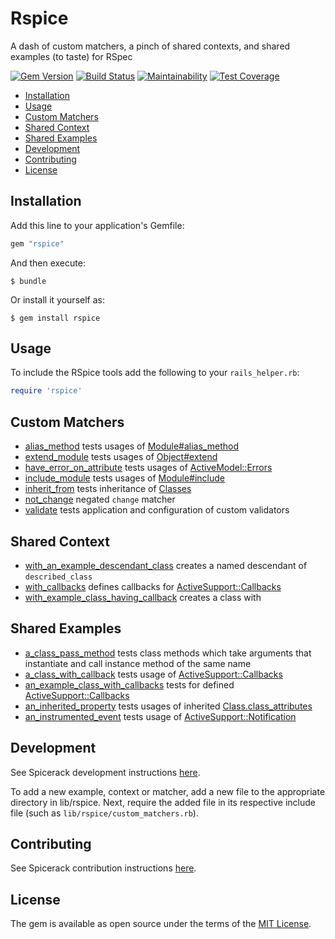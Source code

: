 # Rspice

A dash of custom matchers, a pinch of shared contexts, and shared examples (to taste) for RSpec

[![Gem Version](https://badge.fury.io/rb/rspice.svg)](https://badge.fury.io/rb/rspice)
[![Build Status](https://semaphoreci.com/api/v1/freshly/spicerack/branches/master/badge.svg)](https://semaphoreci.com/freshly/spicerack)
[![Maintainability](https://api.codeclimate.com/v1/badges/7e089c2617c530a85b17/maintainability)](https://codeclimate.com/github/Freshly/spicerack/maintainability)
[![Test Coverage](https://api.codeclimate.com/v1/badges/7e089c2617c530a85b17/test_coverage)](https://codeclimate.com/github/Freshly/spicerack/test_coverage)

* [Installation](#installation)
* [Usage](#usage)
* [Custom Matchers](#custom-matchers)
* [Shared Context](#shared-context)
* [Shared Examples](#shared-examples)
* [Development](#development)
* [Contributing](#contributing)
* [License](#license)

## Installation

Add this line to your application's Gemfile:

```ruby
gem "rspice"
```

And then execute:

    $ bundle

Or install it yourself as:

    $ gem install rspice

## Usage

To include the RSpice tools add the following to your `rails_helper.rb`:

```ruby
require 'rspice'
```

## Custom Matchers

* [alias_method](lib/rspice/custom_matchers/alias_method.rb) tests usages of [Module#alias_method](https://apidock.com/ruby/Module/alias_method)
* [extend_module](lib/rspice/custom_matchers/extend_module.rb) tests usages of [Object#extend](https://www.apidock.com/ruby/Object/extend)
* [have_error_on_attribute](lib/rspice/custom_matchers/have_error_on_attribute.rb) tests usages of [ActiveModel::Errors](https://api.rubyonrails.org/classes/ActiveModel/Errors.html)
* [include_module](lib/rspice/custom_matchers/include_module.rb) tests usages of [Module#include](https://apidock.com/ruby/Module/include)
* [inherit_from](lib/rspice/custom_matchers/inherit_from.rb) tests inheritance of [Classes](https://apidock.com/ruby/Class)
* [not_change](lib/rspice/custom_matchers/not_change.rb) negated `change` matcher
* [validate](lib/rspice/custom_matchers/validate.rb) tests application and configuration of custom validators

## Shared Context

* [with_an_example_descendant_class](lib/rspice/shared_context/with_an_example_descendant_class.rb) creates a named descendant of `described_class`
* [with_callbacks](lib/rspice/shared_context/with_callbacks.rb) defines callbacks for [ActiveSupport::Callbacks](https://apidock.com/rails/ActiveSupport/Callbacks)
* [with_example_class_having_callback](lib/rspice/shared_context/with_example_class_having_callback.rb) creates a class with 

## Shared Examples

* [a_class_pass_method](lib/rspice/shared_examples/a_class_pass_method.rb) tests class methods which take arguments that instantiate and call instance method of the same name
* [a_class_with_callback](lib/rspice/shared_examples/a_class_with_callback.rb) tests usage of [ActiveSupport::Callbacks](https://apidock.com/rails/ActiveSupport/Callbacks)
* [an_example_class_with_callbacks](lib/rspice/shared_examples/an_example_class_with_callbacks.rb) tests for defined [ActiveSupport::Callbacks](https://apidock.com/rails/ActiveSupport/Callbacks)
* [an_inherited_property](lib/rspice/shared_examples/an_inherited_property.rb) tests usages of inherited [Class.class_attributes](https://apidock.com/rails/Class/class_attribute)
* [an_instrumented_event](lib/rspice/shared_examples/an_instrumented_event.rb) tests usage of [ActiveSupport::Notification](https://apidock.com/rails/ActiveSupport/Notifications)

## Development

See Spicerack development instructions [here](https://github.com/Freshly/spicerack/blob/develop/README.md#development).

To add a new example, context or matcher, add a new file to the appropriate directory in lib/rspice. Next, require the added file in its respective include file (such as `lib/rspice/custom_matchers.rb`).

## Contributing

See Spicerack contribution instructions [here](https://github.com/Freshly/spicerack/blob/develop/README.md#contributing).

## License

The gem is available as open source under the terms of the [MIT License](https://opensource.org/licenses/MIT).
